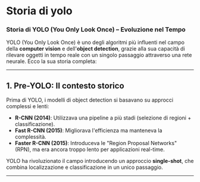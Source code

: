 # Storia di yolo


### **Storia di YOLO (You Only Look Once) – Evoluzione nel Tempo**  

YOLO (You Only Look Once) è uno degli algoritmi più influenti nel campo della **computer vision** e dell'**object detection**, grazie alla sua capacità di rilevare oggetti in tempo reale con un singolo passaggio attraverso una rete neurale. Ecco la sua storia completa:

---

## **1. Pre-YOLO: Il contesto storico**  
Prima di YOLO, i modelli di object detection si basavano su approcci complessi e lenti:  
- **R-CNN (2014)**: Utilizzava una pipeline a più stadi (selezione di regioni + classificazione).  
- **Fast R-CNN (2015)**: Migliorava l'efficienza ma manteneva la complessità.  
- **Faster R-CNN (2015)**: Introduceva le "Region Proposal Networks" (RPN), ma era ancora troppo lento per applicazioni real-time.  

YOLO ha rivoluzionato il campo introducendo un approccio **single-shot**, che combina localizzazione e classificazione in un unico passaggio.

---
